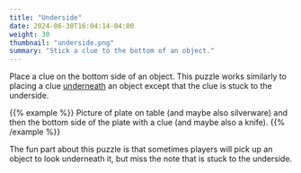 ```yaml
---
title: "Underside"
date: 2024-06-30T16:04:14-04:00
weight: 30
thumbnail: "underside.png"
summary: "Stick a clue to the bottom of an object."
---
```


Place a clue on the bottom side of an object. This puzzle works similarly
to placing a clue [underneath] an object except that the clue is stuck to
the underside.

{{% example %}}
Picture of plate on table (and maybe also silverware) and then the bottom
side of the plate with a clue (and maybe also a knife).
{{% /example %}}

The fun part about this puzzle is that sometimes players will pick up an
object to look underneath it, but miss the note that is stuck to the
underside.


[underneath]: ../underneath/

